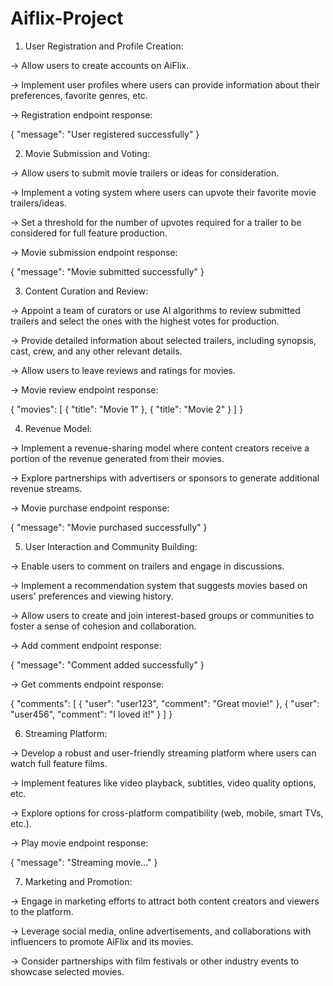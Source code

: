 # Aiflix-Project



1. User Registration and Profile Creation:

-> Allow users to create accounts on AiFlix.

-> Implement user profiles where users can provide information about their preferences, favorite genres, etc.

-> Registration endpoint response:

{
  "message": "User registered successfully"
}


2. Movie Submission and Voting:

-> Allow users to submit movie trailers or ideas for consideration.

-> Implement a voting system where users can upvote their favorite movie trailers/ideas.

-> Set a threshold for the number of upvotes required for a trailer to be considered for full feature production.

-> Movie submission endpoint response:

{
  "message": "Movie submitted successfully"
}


3. Content Curation and Review:

-> Appoint a team of curators or use AI algorithms to review submitted trailers and select the ones with the highest votes for production.

-> Provide detailed information about selected trailers, including synopsis, cast, crew, and any other relevant details.

-> Allow users to leave reviews and ratings for movies.

-> Movie review endpoint response:

{
  "movies": [
    {
      "title": "Movie 1"
    },
    {
      "title": "Movie 2"
    }
  ]
}


4. Revenue Model:

-> Implement a revenue-sharing model where content creators receive a portion of the revenue generated from their movies.

-> Explore partnerships with advertisers or sponsors to generate additional revenue streams.

-> Movie purchase endpoint response:

{
  "message": "Movie purchased successfully"
}


5. User Interaction and Community Building:

-> Enable users to comment on trailers and engage in discussions.

-> Implement a recommendation system that suggests movies based on users' preferences and viewing history.

-> Allow users to create and join interest-based groups or communities to foster a sense of cohesion and collaboration.

-> Add comment endpoint response:

{
  "message": "Comment added successfully"
}

-> Get comments endpoint response:

{
  "comments": [
    {
      "user": "user123",
      "comment": "Great movie!"
    },
    {
      "user": "user456",
      "comment": "I loved it!"
    }
  ]
}


6. Streaming Platform:

-> Develop a robust and user-friendly streaming platform where users can watch full feature films.

-> Implement features like video playback, subtitles, video quality options, etc.

-> Explore options for cross-platform compatibility (web, mobile, smart TVs, etc.).

-> Play movie endpoint response:

{
  "message": "Streaming movie..."
}


7. Marketing and Promotion:

-> Engage in marketing efforts to attract both content creators and viewers to the platform.

-> Leverage social media, online advertisements, and collaborations with influencers to promote AiFlix and its movies.

-> Consider partnerships with film festivals or other industry events to showcase selected movies.

